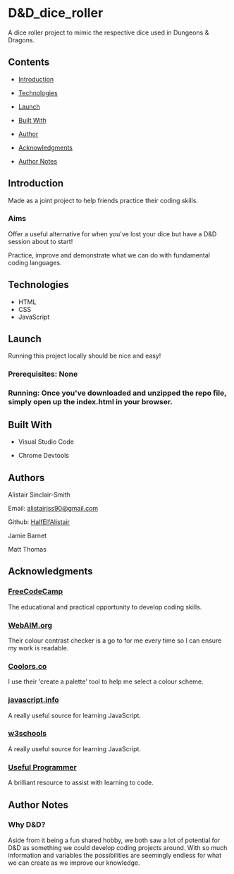 # D&D_dice_roller

A dice roller project to mimic the respective dice used in Dungeons & Dragons.

## Contents

- [Introduction](#Introduction)

- [Technologies](#Technologies)

- [Launch](#Launch)

- [Built With](#Built-With)

- [Author](#Author)

- [Acknowledgments](#Acknowledgments)

- [Author Notes](#Author-Notes)


## Introduction

Made as a joint project to help friends practice their coding skills.

### Aims

Offer a useful alternative for when you've lost your dice but have a D&D session about to start!

Practice, improve and demonstrate what we can do with fundamental coding languages.

## Technologies

- HTML
- CSS
- JavaScript

## Launch

Running this project locally should be nice and easy!

### Prerequisites: None

### Running: Once you've downloaded and unzipped the repo file, simply open up the index.html in your browser.


## Built With

- Visual Studio Code

- Chrome Devtools

## Authors

Alistair Sinclair-Smith

Email: [alistairjss90@gmail.com](alistairjss90@gmail.com)

Github: [HalfElfAlistair](https://github.com/HalfElfAlistair)


Jamie Barnet

Matt Thomas


## Acknowledgments

### [FreeCodeCamp](https://www.freecodecamp.org/)
The educational and practical opportunity to develop coding skills.

### [WebAIM.org](https://webaim.org/)
Their colour contrast checker is a go to for me every time so I can ensure my work is readable.

### [Coolors.co](https://coolors.co/)
I use their 'create a palette' tool to help me select a colour scheme.

### [javascript.info](https://javascript.info/)
A really useful source for learning JavaScript.

### [w3schools](https://www.w3schools.com/)
A really useful source for learning JavaScript.

### [Useful Programmer](https://www.youtube.com/channel/UCAocVBB14ixYUfdhKaSrvNQ)
A brilliant resource to assist with learning to code.


## Author Notes

### Why D&D?
Aside from it being a fun shared hobby, we both saw a lot of potential for D&D as something we could develop coding projects around. With so much information and variables the possibilities are seemingly endless for what we can create as we improve our knowledge.
